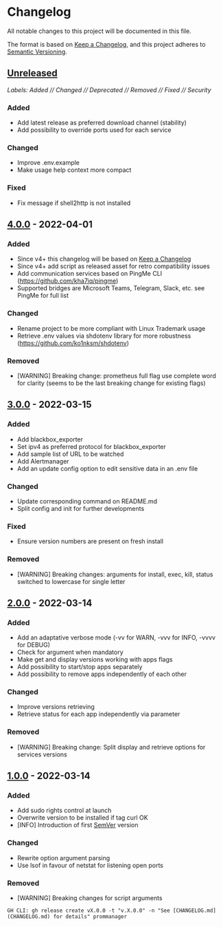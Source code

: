 # Changelog
All notable changes to this project will be documented in this file.

The format is based on [Keep a Changelog](https://keepachangelog.com/en/),
and this project adheres to [Semantic Versioning](https://semver.org/).

## [Unreleased]
*Labels: Added // Changed // Deprecated // Removed // Fixed // Security*
### Added
- Add latest release as preferred download channel (stability)
- Add possibility to override ports used for each service

### Changed
- Improve .env.example
- Make usage help context more compact 

### Fixed 
- Fix message if shell2http is not installed

## [4.0.0] - 2022-04-01
### Added
- Since v4+ this changelog will be based on [Keep a Changelog](https://keepachangelog.com/en/)
- Since v4+ add script as released asset for retro compatibility issues
- Add communication services based on PingMe CLI (https://github.com/kha7iq/pingme)
- Supported bridges are Microsoft Teams, Telegram, Slack, etc. see PingMe for full list

### Changed
- Rename project to be more compliant with Linux Trademark usage
- Retrieve .env values via shdotenv library for more robustness (https://github.com/ko1nksm/shdotenv) 

### Removed
- [WARNING] Breaking change: prometheus full flag use complete word for clarity (seems to be the last breaking change for existing flags)

## [3.0.0] - 2022-03-15
### Added
- Add blackbox_exporter
- Set ipv4 as preferred protocol for blackbox_exporter
- Add sample list of URL to be watched
- Add Alertmanager
- Add an update config option to edit sensitive data in an .env file

### Changed
- Update corresponding command on README.md
- Split config and init for further developments

### Fixed
- Ensure version numbers are present on fresh install

### Removed
- [WARNING] Breaking changes: arguments for install, exec, kill, status switched to lowercase for single letter

## [2.0.0] - 2022-03-14
### Added
- Add an adaptative verbose mode (-vv for WARN, -vvv for INFO, -vvvv for DEBUG)
- Check for argument when mandatory
- Make get and display versions working with apps flags
- Add possibility to start/stop apps separately
- Add possibility to remove apps independently of each other

### Changed
- Improve versions retrieving
- Retrieve status for each app independently via parameter

### Removed
- [WARNING] Breaking change: Split display and retrieve options for services versions

## [1.0.0] - 2022-03-14
### Added
- Add sudo rights control at launch
- Overwrite version to be installed if tag curl OK
- [INFO] Introduction of first [SemVer](https://semver.org/) version

### Changed
- Rewrite option argument parsing
- Use lsof in favour of netstat for listening open ports

### Removed
- [WARNING] Breaking changes for script arguments

[Unreleased]: https://github.com/matbgn/prommanager/compare/v4.0.0...HEAD
[4.0.0]: https://github.com/matbgn/prommanager/compare/v3.0.0...v4.0.0
[3.0.0]: https://github.com/matbgn/prommanager/compare/v2.0.0...v3.0.0
[2.0.0]: https://github.com/matbgn/prommanager/compare/v1.0.0...v2.0.0
[1.0.0]: https://github.com/matbgn/prommanager/releases/tag/v1.0.0

    GH CLI: gh release create vX.0.0 -t "v.X.0.0" -n "See [CHANGELOG.md](CHANGELOG.md) for details" prommanager